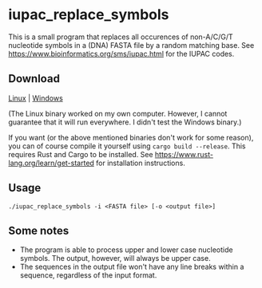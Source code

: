 # iupac_replace_symbols

This is a small program that replaces all occurences of non-A/C/G/T nucleotide symbols in a (DNA) FASTA file by a random matching base. See https://www.bioinformatics.org/sms/iupac.html for the IUPAC codes.

## Download

[Linux](https://github.com/njbirth/iupac_replace_symbols/releases/download/v1.0.0/iupac_replace_symbols) | [Windows](https://github.com/njbirth/iupac_replace_symbols/releases/download/v1.0.0/iupac_replace_symbols.exe)

(The Linux binary worked on my own computer. However, I cannot guarantee that it will run everywhere. I didn't test the Windows binary.)

If you want (or the above mentioned binaries don't work for some reason), you can of course compile it yourself using `cargo build --release`. This requires Rust and Cargo to be installed. See https://www.rust-lang.org/learn/get-started for installation instructions.

## Usage

```
./iupac_replace_symbols -i <FASTA file> [-o <output file>]
```

## Some notes

- The program is able to process upper and lower case nucleotide symbols. The output, however, will always be upper case.
- The sequences in the output file won't have any line breaks within a sequence, regardless of the input format.
